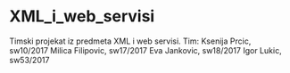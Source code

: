 # XML_i_web_servisi
Timski projekat iz predmeta XML i web servisi.
Tim:
Ksenija Prcic, sw10/2017
Milica Filipovic, sw17/2017
Eva Jankovic, sw18/2017
Igor Lukic, sw53/2017
